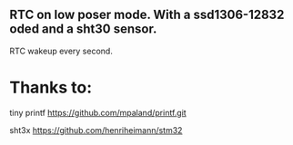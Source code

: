 ## RTC on low poser mode. With a ssd1306-12832 oded and a sht30 sensor.

RTC wakeup every second.

# Thanks to:

tiny printf
https://github.com/mpaland/printf.git

sht3x
https://github.com/henriheimann/stm32